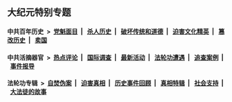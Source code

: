 ## 大纪元特别专题

#### 中共百年历史 &nbsp;>&nbsp; [党魁面目](indexes/nf1176107/README.md?02250430) &nbsp;| &nbsp; [杀人历史](indexes/nf1176106/README.md?02250430) &nbsp;| &nbsp; [破坏传统和道德](indexes/nf1176106/README.md?02250430) &nbsp;| &nbsp; [迫害文化精英](indexes/nf1176111/README.md?02250430) &nbsp;| &nbsp; [篡改历史](indexes/nf1176115/README.md?02250430) &nbsp;| &nbsp; [卖国](indexes/nf1176117/README.md?02250430) 

#### 中共活摘器官 &nbsp;>&nbsp; [热点评论](indexes/nf5879/README.md?02250430) &nbsp;| &nbsp; [国际调查](indexes/nf5947/README.md?02250430) &nbsp;| &nbsp; [最新活动](indexes/nf5883/README.md?02250430) &nbsp;| &nbsp; [法轮功遭遇](indexes/nf5881/README.md?02250430) &nbsp;| &nbsp; [追查案例](indexes/nf5880/README.md?02250430) &nbsp;| &nbsp; [事件报导](indexes/nf5877/README.md?02250430) 

#### 法轮功专辑 &nbsp;>&nbsp; [自焚伪案](indexes/nf5562/README.md?02250430) &nbsp;| &nbsp; [迫害真相](indexes/nf4379/README.md?02250430) &nbsp;| &nbsp; [历史事件回顾](indexes/nf5793/README.md?02250430) &nbsp;| &nbsp; [真相特辑](indexes/nf4389/README.md?02250430) &nbsp;| &nbsp; [社会支持](indexes/nf4386/README.md?02250430) &nbsp;| &nbsp; [大法徒的故事](indexes/nf1147481/README.md?02250430) 


